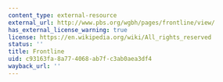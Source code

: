 ```yaml
---
content_type: external-resource
external_url: http://www.pbs.org/wgbh/pages/frontline/view/
has_external_license_warning: true
license: https://en.wikipedia.org/wiki/All_rights_reserved
status: ''
title: Frontline
uid: c93163fa-8a77-4068-ab7f-c3ab0aea3df4
wayback_url: ''
---
```

